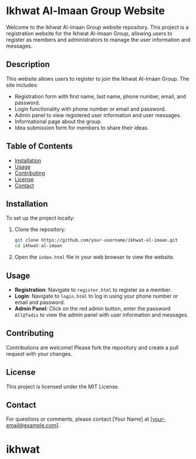 # Ikhwat Al-Imaan Group Website

Welcome to the Ikhwat Al-Imaan Group website repository. This project is a registration website for the Ikhwat Al-Imaan Group, allowing users to register as members and administrators to manage the user information and messages.

## Description

This website allows users to register to join the Ikhwat Al-Imaan Group. The site includes:

- Registration form with first name, last name, phone number, email, and password.
- Login functionality with phone number or email and password.
- Admin panel to view registered user information and user messages.
- Informational page about the group.
- Idea submission form for members to share their ideas.

## Table of Contents

- [Installation](#installation)
- [Usage](#usage)
- [Contributing](#contributing)
- [License](#license)
- [Contact](#contact)

## Installation

To set up the project locally:

1. Clone the repository:
    ```sh
    git clone https://github.com/your-username/ikhwat-al-imaan.git
    cd ikhwat-al-imaan
    ```

2. Open the `index.html` file in your web browser to view the website.

## Usage

- **Registration**: Navigate to `register.html` to register as a member.
- **Login**: Navigate to `login.html` to log in using your phone number or email and password.
- **Admin Panel**: Click on the red admin button, enter the password `All@fadis` to view the admin panel with user information and messages.

## Contributing

Contributions are welcome! Please fork the repository and create a pull request with your changes.

## License

This project is licensed under the MIT License.

## Contact

For questions or comments, please contact [Your Name] at [your-email@example.com].
# ikhwat
